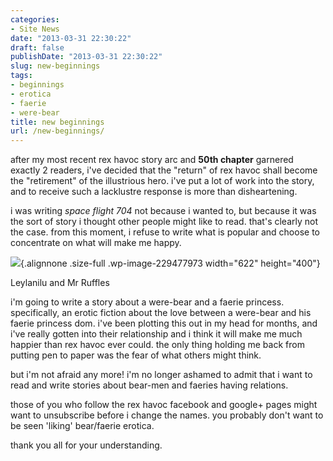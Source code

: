 ```yaml
---
categories:
- Site News
date: "2013-03-31 22:30:22"
draft: false
publishDate: "2013-03-31 22:30:22"
slug: new-beginnings
tags:
- beginnings
- erotica
- faerie
- were-bear
title: new beginnings
url: /new-beginnings/
---
```

after my most recent rex havoc story arc and **50th chapter** garnered
exactly 2 readers, i've decided that the "return" of rex havoc shall
become the "retirement" of the illustrious hero. i've put a lot of work
into the story, and to receive such a lacklustre response is more than
disheartening.

i was writing *space flight 704* not because i wanted to, but because it
was the sort of story i thought other people might like to read. that's
clearly not the case. from this moment, i refuse to write what is
popular and choose to concentrate on what will make me happy.

![](https://turbo.geekorium.com.au/wp-content/uploads/satyrwearbear.png){.alignnone
.size-full .wp-image-229477973 width="622" height="400"}

Leylanilu and Mr Ruffles

i'm going to write a story about a were-bear and a faerie princess.
specifically, an erotic fiction about the love between a were-bear and
his faerie princess dom. i've been plotting this out in my head for
months, and i've really gotten into their relationship and i think it
will make me much happier than rex havoc ever could. the only thing
holding me back from putting pen to paper was the fear of what others
might think.

but i'm not afraid any more! i'm no longer ashamed to admit that i want
to read and write stories about bear-men and faeries having relations.

those of you who follow the rex havoc facebook and google+ pages might
want to unsubscribe before i change the names. you probably don't want
to be seen 'liking' bear/faerie erotica.

thank you all for your understanding.